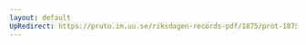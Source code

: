 ```yaml
---
layout: default
UpRedirect: https://pruto.im.uu.se/riksdagen-records-pdf/1875/prot-1875--fk--002.pdf
---
```

